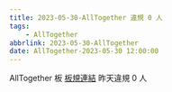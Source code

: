 ```yaml
---
title: 2023-05-30-AllTogether 違規 0 人
tags:
    - AllTogether
abbrlink: 2023-05-30-AllTogether
date: AllTogether-2023-05-30 12:00:00
---
```

AllTogether 板 [板規連結](https://www.ptt.cc/bbs/AllTogether/M.1643211430.A.5FB.html)
昨天違規 0 人
